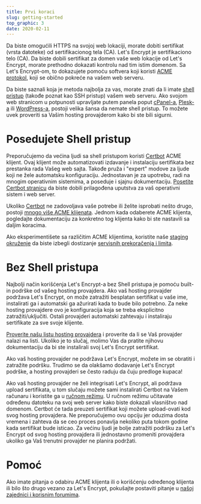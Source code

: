 ```yaml
---
title: Prvi koraci
slug: getting-started
top_graphic: 3
date: 2020-02-11
---
```


Da biste omogućili HTTPS na svojoj web lokaciji, morate dobiti sertifikat (vrsta datoteke) od sertifikacionog tela (CA). Let's Encrypt je sertifikaciono telo (CA). Da biste dobili sertifikat za domen vaše web lokacije od Let's Encrypt, morate prethodno dokazati kontrolu nad tim istim domenom. Sa Let's Encrypt-om, to dokazujete pomoću softvera koji koristi [ACME protokol](https://tools.ietf.org/html/rfc8555), koji se obično pokreće na vašem web serveru.

Da biste saznali koja je metoda najbolja za vas, morate znati da li imate [shell pristup](https://en.wikipedia.org/wiki/Shell_account) (takođe poznat kao SSH pristup) vašem web serveru. Ako svojom web stranicom u potpunosti upravljate putem panela poput [cPanel-a](https://cpanel.net/), [Plesk-a](https://www.plesk.com/) ili [WordPress-a](https://wordpress.org/), postoji velika šansa da nemate shell pristup. To možete uvek proveriti sa Vašim hosting provajderom kako bi ste bili sigurni.

# Posedujete Shell pristup

Preporučujemo da većina ljudi sa shell pristupom koristi [Certbot](https://certbot.eff.org/ "Certbot") ACME klijent. Ovaj klijent može automatizovati izdavanje i instalaciju sertifikata bez prestanka rada Vašeg web sajta. Takođe pruža i "expert" modove za ljude koji ne žele automatsku konfiguraciju. Jednostavan je za upotrebu, radi na mnogim operativnim sistemima, a poseduje i sjajnu dokumentaciju. [Posetite Certbot stranicu](https://certbot.eff.org/ "Certbot") da biste dobili prilagođena uputstva za vaš operativni sistem i web server.

Ukoliko [Certbot](https://certbot.eff.org/ "Certbot") ne zadovoljava vaše potrebe ili želite isprobati nešto drugo, postoji [mnogo više ACME klijenata](/docs/client-options).  Jednom kada odaberete ACME klijenta, pogledajte dokumentaciju za konkretno tog klijenta kako bi ste nastavili sa daljim koracima.

Ako eksperimentišete sa različitim ACME klijentima, koristite naše [staging okruženje](/docs/staging-environment) da biste izbegli dostizanje [servisnih prekoračenja i limita](/docs/rate-limits).

# Bez Shell pristupa

Najbolji način korišćenja Let's Encrypt-a bez Shell pristupa je pomoću built-in podrške od vašeg hosting provajdera. Ako vaš hosting provajder podržava Let's Encrypt, on može zatražiti besplatan sertifikat u vaše ime, instalirati ga i automatski ga ažurirati kada to bude bilo potrebno.  Za neke hosting provajdere ovo je konfiguracija koja se treba eksplicitno zatražiti/uključiti.  Ostali provajderi automatski zahtevaju i instaliraju sertifikate za sve svoje klijente.

[Proverite našu listu hosting provajdera](https://community.letsencrypt.org/t/web-hosting-who-support-lets-encrypt/6920) i proverite da li se Vaš provajder nalazi na listi. Ukoliko je to slučaj, molimo Vas da pratite njihovu dokumentaciju da bi ste instalirali svoj Let's Encrypt sertifikat.

Ako vaš hosting provajder ne podržava Let's Encrypt, možete im se obratiti i zatražite podršku. Trudimo se da olakšamo dodavanje Let's Encrypt podrške, a hosting provajderi se često raduju da čuju predloge kupaca!

Ako vaš hosting provajder ne želi integrisati Let's Encrypt, ali podržava upload sertifikata, u tom slučaju možete sami instalirati Certbot na Vašem računaru i koristite ga u [ručnom režimu](https://certbot.eff.org/docs/using.html#manual). U ručnom režimu učitavate određenu datoteku na svoj web server kako biste dokazali vlasništvo nad domenom. Certbot će tada preuzeti sertifikat koji možete upload-ovati kod svog hosting provajdera. Ne preporučujemo ovu opciju jer oduzima dosta vremena i zahteva da se ceo proces ponavlja nekoliko puta tokom godine kada sertifikat bude isticao. Za većinu ljudi je bolje zatražiti podršku za Let's Encrypt od svog hosting provajdera ili jednostavno promeniti provajdera ukoliko ga Vaš trenutni provajder ne planira podržati.

# Pomoć

Ako imate pitanja o odabiru ACME klijenta ili o korišćenju određenog klijenta ili bilo što drugo vezano za Let's Encrypt, pokušajte postaviti pitanje u [našoj zajednici i korisnim forumima](https://community.letsencrypt.org/).
